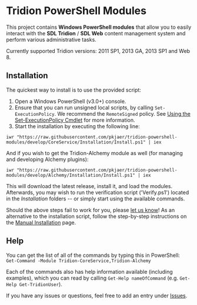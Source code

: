 # Tridion PowerShell Modules

This project contains **Windows PowerShell modules** that allow you to easily interact with the **SDL Tridion** / **SDL Web** content management system and perform various administrative tasks.

Currently supported Tridion versions: 2011 SP1, 2013 GA, 2013 SP1 and Web 8.

## Installation

The quickest way to install is to use the provided script:

1. Open a Windows PowerShell (v3.0+) console.
2. Ensure that you can run unsigned local scripts, by calling `Set-ExecutionPolicy`. We recommend the `RemoteSigned` policy. See [Using the Set-ExecutionPolicy Cmdlet](http://technet.microsoft.com/en-us/library/ee176961.aspx) for more information.
3. Start the installation by executing the following line:

`iwr "https://raw.githubusercontent.com/pkjaer/tridion-powershell-modules/develop/CoreService/Installation/Install.ps1" | iex`

And if you wish to get the Tridion-Alchemy module as well (for managing and developing Alchemy plugins):

`iwr "https://raw.githubusercontent.com/pkjaer/tridion-powershell-modules/develop/Alchemy/Installation/Install.ps1" | iex`

This will download the latest release, install it, and load the modules.
Afterwards, you may wish to run the verification script ('Verify.ps1') located in the _Installation_ folders -- or simply start using the available commands.

Should the above steps fail to work for you, please [let us know](https://github.com/pkjaer/tridion-powershell-modules/issues/new)! As an alternative to the installation script, follow the step-by-step instructions on the [Manual Installation](https://github.com/pkjaer/tridion-powershell-modules/wiki/Manual-Installation) page.

## Help

You can get the list of all of the commands by typing this in PowerShell:
`Get-Command -Module Tridion-CoreService,Tridion-Alchemy`

Each of the commands also has help information available (including examples), which you can read by calling `Get-Help nameOfCommand` (e.g. `Get-Help Get-TridionUser`).

If you have any issues or questions, feel free to add an entry under [Issues](https://github.com/pkjaer/tridion-powershell-modules/issues).
